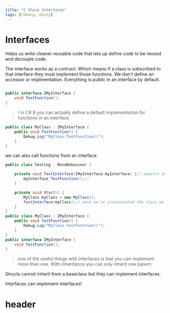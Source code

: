 ```yaml
---
title: "C Sharp Interfaces"
tags: [CSharp, Unity]
---
```

# Interfaces

Helps us write cleaner reusable code that lets up define code to be reused and decouple code.

The interface works as a contract. Which means if a class is subscribed to that interface they must implement those functions. We don't define an accessor or implimentation. Everything is public in an interface by default.

```c#

public interface IMyInterface {
	void TestFunction();
}
```

>! In C# 8 you can actually define a default implementation for functions in an interface.

```c#
public class MyClass : IMyInterface {
	public void TestFunction() {
		Debug.Log("MyClass.TestFunction()");
	}
}
```

we can also call functions from an interface.

```c#
public class Testing : MonoBehaviour {

	private void TestInterface(IMyInterface myInterface) {// expects an IMyInterface object, anything that implements the interface can go here
		myInterface.TestFunction();//
	}

	private void Start() {
		MyClass myClass = new MyClass();
		TestInterface(myClass);// once we've instanciated the class we can use the testinterface function because the class implements the interface
	}
}
public class MyClass : IMyInterface {
	public void TestFunction() {
		Debug.Log("MyClass.TestFunction()");
	}
}
public interface IMyInterface {
	void TestFunction();
}
```

> one of the useful things with interfaces is that you can implement more than one. With inheritance you can only inherit one parent.

Structs cannot inherit from a baseclass but they can implement interfaces.

Interfaces can implement interfaces!

# header



